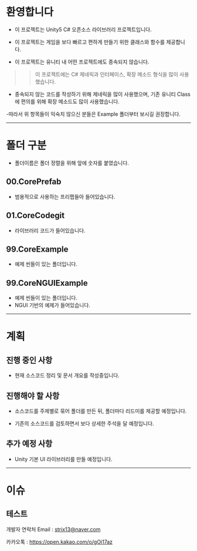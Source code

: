 # 환영합니다
- 이 프로젝트는 Unity5 C# 오픈소스 라이브러리 프로젝트입니다.

- 이 프로젝트는 게임을 보다 빠르고 편하게 만들기 위한 클래스와 함수를 제공합니다.

- 이 프로젝트는 유니티 내 어떤 프로젝트에도 종속되지 않습니다.

>>이 프로젝트에는 C# 제네릭과 인터페이스, 확장 메소드 형식을 많이 사용했습니다.

- 종속되지 않는 코드를 작성하기 위해 제네릭을 많이 사용했으며,
  기존 유니티 Class에 편의를 위해 확장 메소드도 많이 사용했습니다.

-따라서 위 항목들이 익숙치 않으신 분들은 Example 폴더부터 보시길 권장합니다.

---
# 폴더 구분
- 폴더이름은 폴더 정렬을 위해 앞에 숫자를 붙였습니다.

## 00.CorePrefab
- 범용적으로 사용하는 프리팹들아 들어있습니다.

## 01.CoreCodegit
- 라이브러리 코드가 들어있습니다.

## 99.CoreExample
- 예제 씬들이 있는 폴더입니다.

## 99.CoreNGUIExample
- 예제 씬들이 있는 폴더입니다.
- NGUI 기반의 예제가 들어있습니다.

---

# 계획
## 진행 중인 사항

- 현재 소스코드 정리 및 문서 개요를 작성중입니다.

## 진행해야 할 사항

- 소스코드를 주제별로 묶어 폴더를 만든 뒤, 폴더마다 리드미를 제공할 예정입니다.

- 기존의 소스코드를 검토하면서 보다 상세한 주석을 달 예정입니다.

## 추가 예정 사항

- Unity 기본 UI 라이브러리를 만들 예정입니다.

---
# 이슈
테스트
---
개발자 연락처
Email : strix13@naver.com

카카오톡 : https://open.kakao.com/o/gOi17az

